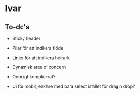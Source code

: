 # Ivar

## To-do's
* Sticky header
* Pilar för att indikera flöde
* Linjer för att indikera heirarki
* Dynamisk area of concern


* Onödigt komplicerat?
* Ui för mobil, enklare med bara select istället för drag n drop?
